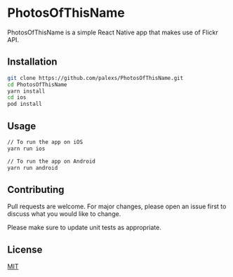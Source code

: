 # PhotosOfThisName

PhotosOfThisName is a simple React Native app that makes use of Flickr API.

## Installation

```bash
git clone https://github.com/palexs/PhotosOfThisName.git
cd PhotosOfThisName
yarn install
cd ios
pod install
```

## Usage

```bash
// To run the app on iOS
yarn run ios

// To run the app on Android
yarn run android
```

## Contributing
Pull requests are welcome. For major changes, please open an issue first to discuss what you would like to change.

Please make sure to update unit tests as appropriate.

## License
[MIT](https://choosealicense.com/licenses/mit/)
